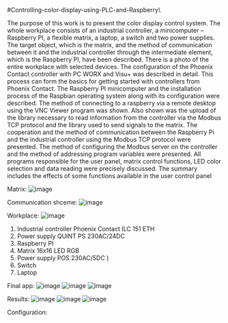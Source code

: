 #Controlling-color-display-using-PLC-and-Raspberry\

The purpose of this work is to present the color display control system. The whole workplace
consists of an industrial controller, a minicomputer – Raspberry PI, a flexible matrix, a laptop,
a switch and two power supplies.
The target object, which is the matrix, and the method of communication between it and the
industrial controller through the intermediate element, which is the Raspberry PI, have been
described.
There is a photo of the entire workplace with selected devices.
The configuration of the Phoenix Contact controller with PC WORX and Visu+ was described
in detail. This process can form the basics for getting started with controllers from Phoenix
Contact.
The Raspberry PI minicomputer and the installation process of the Raspbian operating
system along with its configuration were described. The method of connecting to a
raspberry via a remote desktop using the VNC Viewer program was shown. Also shown was
the upload of the library necessary to read information from the controller via the Modbus
TCP protocol and the library used to send signals to the matrix.
The cooperation and the method of communication between the Raspberry Pi and the
industrial controller using the Modbus TCP protocol were presented. The method of
configuring the Modbus server on the controller and the method of addressing program
variables were presented.
All programs responsible for the user panel, matrix control functions, LED color selection and
data reading were precisely discussed.
The summary includes the effects of some functions available in the user control panel


Matrix:
![image](https://user-images.githubusercontent.com/106106611/178149168-e208e4a1-3cd2-45e2-9535-2c54f1926b26.png)

Communication shceme:
![image](https://user-images.githubusercontent.com/106106611/178149190-fcb5b9f2-29f8-45df-bee2-f22633f00ab9.png)

Workplace:
![image](https://user-images.githubusercontent.com/106106611/178149214-9c95c912-b095-453d-934a-16bf9fd285db.png)

1) Industrial controller Phoenix Contact ILC 151 ETH 
2) Power supply QUINT PS 230AC/24DC 
3) Raspberry PI 
4) Matrix 16x16 LED RGB
5) Power supply POS 230AC/5DC )
6) Switch
7) Laptop  


Final app:
![image](https://user-images.githubusercontent.com/106106611/178149328-7b630d88-3196-4968-b84b-6ccdb8a677e3.png)
![image](https://user-images.githubusercontent.com/106106611/178149335-ddeaf408-52b6-4b45-8eaa-e7acfc17b55c.png)
![image](https://user-images.githubusercontent.com/106106611/178149401-12ec7d0a-33a2-46d4-aff1-1b847582a795.png)


Results:
![image](https://user-images.githubusercontent.com/106106611/178149369-94ad9292-dd7f-498d-8390-975e868fd12b.png)
![image](https://user-images.githubusercontent.com/106106611/178149377-c198580f-cda1-41ff-a5d8-a6abcb2f9084.png)
![image](https://user-images.githubusercontent.com/106106611/178149379-3cf55dc9-e7c9-42e2-b837-6b9244cb38b4.png)

Configuration:
<to be completed>


